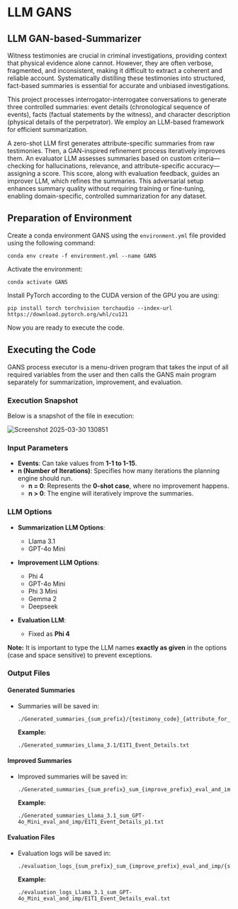 # LLM GANS 
## LLM GAN-based-Summarizer  
Witness testimonies are crucial in criminal investigations, providing context that physical evidence alone cannot. However, they are often verbose, fragmented, and inconsistent, making it difficult to extract a coherent and reliable account. Systematically distilling these testimonies into structured, fact-based summaries is essential for accurate and unbiased investigations.

This project processes interrogator-interrogatee conversations to generate three controlled summaries: event details (chronological sequence of events), facts (factual statements by the witness), and character description (physical details of the perpetrator). We employ an LLM-based framework for efficient summarization.

A zero-shot LLM first generates attribute-specific summaries from raw testimonies. Then, a GAN-inspired refinement process iteratively improves them. An evaluator LLM assesses summaries based on custom criteria—checking for hallucinations, relevance, and attribute-specific accuracy—assigning a score. This score, along with evaluation feedback, guides an improver LLM, which refines the summaries. This adversarial setup enhances summary quality without requiring training or fine-tuning, enabling domain-specific, controlled summarization for any dataset.

## Preparation of Environment

Create a conda environment GANS using the `environment.yml` file provided using the following command:
```
conda env create -f environment.yml --name GANS
```

Activate the environment:
```
conda activate GANS
```

Install PyTorch according to the CUDA version of the GPU you are using:
```
pip install torch torchvision torchaudio --index-url https://download.pytorch.org/whl/cu121
```

Now you are ready to execute the code.

## Executing the Code

GANS process executor is a menu-driven program that takes the input of all required variables from the user and then calls the GANS main program separately for summarization, improvement, and evaluation.

### Execution Snapshot

Below is a snapshot of the file in execution:

![Screenshot 2025-03-30 130851](https://github.com/user-attachments/assets/79f0b8e4-3d7d-4d13-a3e9-2aba5dcbbf1b)


### Input Parameters

- **Events**: Can take values from **1-1 to 1-15**.
- **n (Number of Iterations)**: Specifies how many iterations the planning engine should run.
  - **n = 0**: Represents the **0-shot case**, where no improvement happens.
  - **n > 0**: The engine will iteratively improve the summaries.

### LLM Options

- **Summarization LLM Options**: 
  - Llama 3.1
  - GPT-4o Mini

- **Improvement LLM Options**:
  - Phi 4
  - GPT-4o Mini
  - Phi 3 Mini
  - Gemma 2
  - Deepseek

- **Evaluation LLM**: 
  - Fixed as **Phi 4**

**Note:** It is important to type the LLM names **exactly as given** in the options (case and space sensitive) to prevent exceptions.

### Output Files

#### Generated Summaries
- Summaries will be saved in:
  ```
  ./Generated_summaries_{sum_prefix}/{testimony_code}_{attribute_for_saving_file_name}.txt
  ```
  **Example:**
  ```
  ./Generated_summaries_Llama_3.1/E1T1_Event_Details.txt
  ```

#### Improved Summaries
- Improved summaries will be saved in:
  ```
  ./Generated_summaries_{sum_prefix}_sum_{improve_prefix}_eval_and_imp/{summary_path_prefix}_p{i+1}.txt
  ```
  **Example:**
  ```
  ./Generated_summaries_Llama_3.1_sum_GPT-4o_Mini_eval_and_imp/E1T1_Event_Details_p1.txt
  ```

#### Evaluation Files
- Evaluation logs will be saved in:
  ```
  ./evaluation_logs_{sum_prefix}_sum_{improve_prefix}_eval_and_imp/{summary_path_prefix}_eval.txt
  ```
  **Example:**
  ```
  ./evaluation_logs_Llama_3.1_sum_GPT-4o_Mini_eval_and_imp/E1T1_Event_Details_eval.txt
  ```

